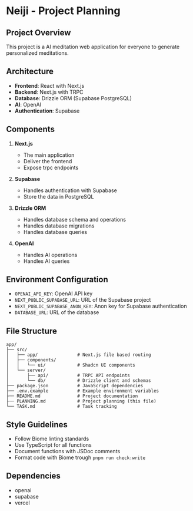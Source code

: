 # Neiji - Project Planning

## Project Overview
This project is a AI meditation web application for everyone to generate personalized meditations.

## Architecture
- **Frontend**: React with Next.js
- **Backend**: Next.js with TRPC
- **Database**: Drizzle ORM (Supabase PostgreSQL)
- **AI**: OpenAI
- **Authentication**: Supabase

## Components
1. **Next.js**
   - The main application
   - Deliver the frontend
   - Expose trpc endpoints

2. **Supabase**
   - Handles authentication with Supabase
   - Store the data in PostgreSQL

3. **Drizzle ORM**
   - Handles database schema and operations
   - Handles database migrations
   - Handles database queries

4. **OpenAI**
   - Handles AI operations
   - Handles AI queries

## Environment Configuration
- `OPENAI_API_KEY`: OpenAI API key
- `NEXT_PUBLIC_SUPABASE_URL`: URL of the Supabase project
- `NEXT_PUBLIC_SUPABASE_ANON_KEY`: Anon key for Supabase authentication
- `DATABASE_URL`: URL of the database

## File Structure
```
app/
├── src/
│   ├── app/               # Next.js file based routing
│   ├── components/        
│   │   └── ui/            # Shadcn UI components
│   └── server/
│       ├── api/           # TRPC API endpoints
│       └── db/            # Drizzle client and schemas
├── package.json           # JavaScript dependencies
├── .env.example           # Example environment variables
├── README.md              # Project documentation
├── PLANNING.md            # Project planning (this file)
└── TASK.md                # Task tracking
```

## Style Guidelines
- Follow Biome linting standards
- Use TypeScript for all functions
- Document functions with JSDoc comments
- Format code with Biome trough `pnpm run check:write`

## Dependencies
- openai
- supabase
- vercel
